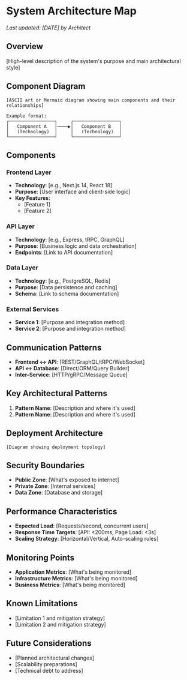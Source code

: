 # System Architecture Map
*Last updated: [DATE] by Architect*

## Overview
[High-level description of the system's purpose and main architectural style]

## Component Diagram
```
[ASCII art or Mermaid diagram showing main components and their relationships]

Example format:
┌─────────────────┐     ┌─────────────────┐
│   Component A   │────▶│   Component B   │
│   (Technology)  │     │   (Technology)  │
└─────────────────┘     └─────────────────┘
```

## Components

### Frontend Layer
- **Technology**: [e.g., Next.js 14, React 18]
- **Purpose**: [User interface and client-side logic]
- **Key Features**:
  - [Feature 1]
  - [Feature 2]

### API Layer
- **Technology**: [e.g., Express, tRPC, GraphQL]
- **Purpose**: [Business logic and data orchestration]
- **Endpoints**: [Link to API documentation]

### Data Layer
- **Technology**: [e.g., PostgreSQL, Redis]
- **Purpose**: [Data persistence and caching]
- **Schema**: [Link to schema documentation]

### External Services
- **Service 1**: [Purpose and integration method]
- **Service 2**: [Purpose and integration method]

## Communication Patterns
- **Frontend ↔ API**: [REST/GraphQL/tRPC/WebSocket]
- **API ↔ Database**: [Direct/ORM/Query Builder]
- **Inter-Service**: [HTTP/gRPC/Message Queue]

## Key Architectural Patterns
1. **Pattern Name**: [Description and where it's used]
2. **Pattern Name**: [Description and where it's used]

## Deployment Architecture
```
[Diagram showing deployment topology]
```

## Security Boundaries
- **Public Zone**: [What's exposed to internet]
- **Private Zone**: [Internal services]
- **Data Zone**: [Database and storage]

## Performance Characteristics
- **Expected Load**: [Requests/second, concurrent users]
- **Response Time Targets**: [API: <200ms, Page Load: <3s]
- **Scaling Strategy**: [Horizontal/Vertical, Auto-scaling rules]

## Monitoring Points
- **Application Metrics**: [What's being monitored]
- **Infrastructure Metrics**: [What's being monitored]
- **Business Metrics**: [What's being monitored]

## Known Limitations
- [Limitation 1 and mitigation strategy]
- [Limitation 2 and mitigation strategy]

## Future Considerations
- [Planned architectural changes]
- [Scalability preparations]
- [Technical debt to address]
